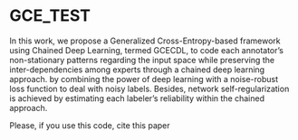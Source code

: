 # GCE_TEST


 In this work, we propose a  Generalized Cross-Entropy-based framework using Chained Deep Learning, termed GCECDL, to code each annotator’s non-stationary patterns regarding the input space while preserving the inter-dependencies among experts through a chained deep learning approach. by combining the power of deep learning with a noise-robust loss function to deal with noisy labels. Besides, network self-regularization is achieved by estimating each labeler’s reliability within the chained approach. 
 
 Please, if you use this code, cite this paper
